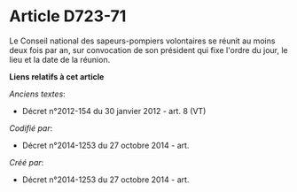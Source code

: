 # Article D723-71

Le Conseil national des sapeurs-pompiers volontaires se réunit au moins deux fois par an, sur convocation de son président
qui fixe l'ordre du jour, le lieu et la date de la réunion.

**Liens relatifs à cet article**

_Anciens textes_:

  - Décret n°2012-154 du 30 janvier 2012 - art. 8 (VT)

_Codifié par_:

  - Décret n°2014-1253 du 27 octobre 2014 - art.

_Créé par_:

  - Décret n°2014-1253 du 27 octobre 2014 - art.
